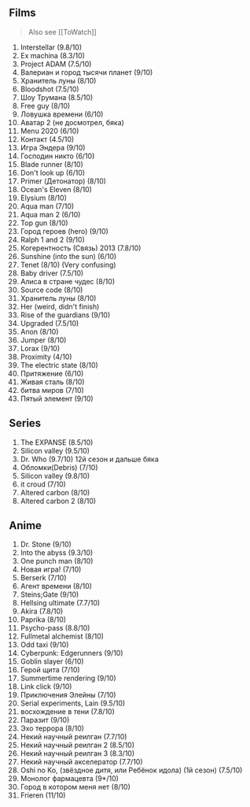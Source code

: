 ## Films

> Also see [[ToWatch]]

1. Interstellar (9.8/10)
2. Ex machina (8.3/10) 
3. Project ADAM (7.5/10)
4. Валериан и город тысячи планет (9/10)
5. Хранитель луны (8/10)
6. Bloodshot (7.5/10)
7. Шоу Трумана (8.5/10)
8. Free guy (8/10)
9. Ловушка времени (6/10)
10. Аватар 2 (не досмотрел, бяка)
11. Menu 2020 (6/10)
12. Контакт (4.5/10)
13. Игра Эндера (9/10)
14. Господин никто (6/10)
15. Blade runner (8/10)
16. Don't look up (6/10)
17. Primer (Детонатор) (8/10)
18. Ocean's Eleven (8/10)
19. Elysium (8/10)
20. Aqua man (7/10)
21. Aqua man 2 (6/10)
22. Top gun (8/10)
23. Город героев (hero) (9/10)
24. Ralph 1 and 2 (9/10)
25. Когерентность (Связь) 2013 (7.8/10)
26. Sunshine (into the sun) (6/10)
27. Tenet (8/10) (Very confusing)
28. Baby driver (7.5/10)
29. Алиса в стране чудес (8/10)
30. Source code (8/10)
31. Хранитель луны (8/10)
32. Her (weird, didn't finish)
33. Rise of the guardians (9/10)
34. Upgraded (7.5/10)
35. Anon (8/10)
36. Jumper (8/10)
37. Lorax (9/10)
38. Proximity (4/10)
39. The electric state (8/10)
40. Притяжение (6/10)
41. Живая сталь (8/10)
42. битва миров (7/10)
43. Пятый элемент (9/10)

## Series

1. The EXPANSE (8.5/10)
2. Silicon valley (9.5/10)
3. Dr. Who (9.7/10) 12й сезон и дальше бяка
4. Обломки(Debris) (7/10)
5. Silicon valley (9.8/10)
6. it croud (7/10)
7. Altered carbon (8/10)
8. Altered carbon 2 (8/10)

## Anime

1. Dr. Stone (9/10)
2. Into the abyss (9.3/10)
3. One punch man (8/10)
4. Новая игра! (7/10)
5. Berserk (7/10)
6. Агент времени (8/10)
7. Steins;Gate (9/10)
8. Hellsing ultimate (7.7/10)
9. Akira (7.8/10)
10. Paprika (8/10)
11. Psycho-pass (8.8/10)
12. Fullmetal alchemist (8/10)
13. Odd taxi (9/10)
14. Cyberpunk: Edgerunners (9/10)
15. Goblin slayer (6/10)
16. Герой щита (7/10)
17. Summertime rendering (9/10)
18. Link click (9/10)
19. Приключения Элейны (7/10)
20. Serial experiments, Lain (9.5/10)
21. восхождение в тени  (7.8/10)
22. Паразит (9/10)
23. Эхо террора (8/10)
24. Некий научный реилган (7.7/10)
25. Некий научный реилган 2 (8.5/10)
26. Некий научный реилган 3 (8.3/10)
27. Некий научный акселератор (7.7/10)
28. Oshi no Ko, (звёздное дитя, или Ребёнок идола) (1й сезон) (7.5/10)
29. Монолог фармацевта (9*/10)
30. Город в котором меня нет (8/10)
31. Frieren (11/10)
